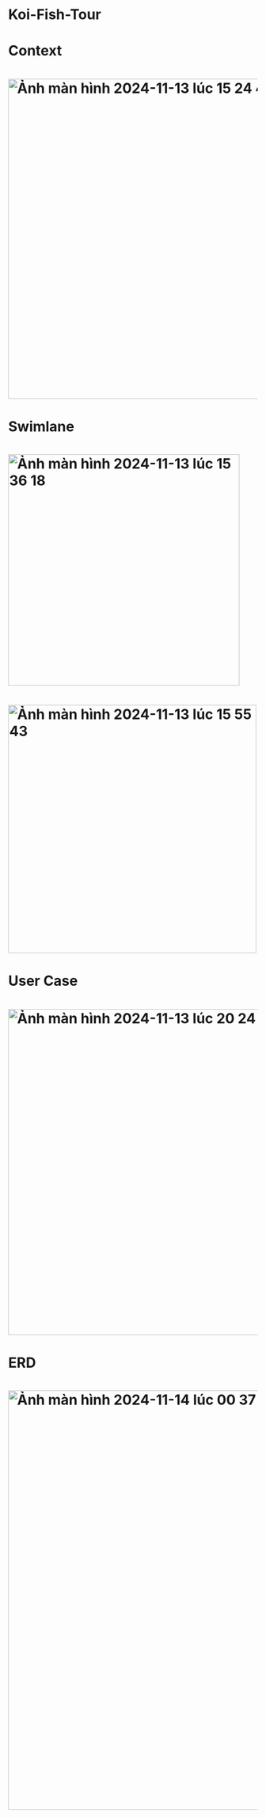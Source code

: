 # Koi-Fish-Tour
# Context
# <img width="646" alt="Ảnh màn hình 2024-11-13 lúc 15 24 48" src="https://github.com/user-attachments/assets/23ab0b89-d6d6-4ca8-ae50-950522e991fc">
# Swimlane
# <img width="467" alt="Ảnh màn hình 2024-11-13 lúc 15 36 18" src="https://github.com/user-attachments/assets/b0c84607-97a6-480b-bba9-02592341f182">
# <img width="501" alt="Ảnh màn hình 2024-11-13 lúc 15 55 43" src="https://github.com/user-attachments/assets/f9ed6208-44c3-41a2-ac40-0fc1d1660708">
# User Case
# <img width="658" alt="Ảnh màn hình 2024-11-13 lúc 20 24 05" src="https://github.com/user-attachments/assets/084d2d7f-3230-4925-9054-d587ba6704e1">
# ERD
# <img width="847" alt="Ảnh màn hình 2024-11-14 lúc 00 37 59" src="https://github.com/user-attachments/assets/3eb2f647-a98d-43bd-a04d-8b9eb3174e75">






